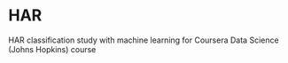 # HAR
HAR classification study with machine learning for Coursera Data Science (Johns Hopkins) course
